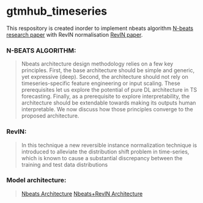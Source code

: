 # gtmhub_timeseries
This respository is created inorder to implement nbeats algorithm  [N-beats research paper](https://arxiv.org/pdf/1905.10437.pdf) with RevIN normalisation [RevIN paper](https://openreview.net/pdf?id=cGDAkQo1C0p).

### N-BEATS ALGORITHM:
> Nbeats architecture design methodology relies on a few key principles. First, the base architecture
should be simple and generic, yet expressive (deep). Second, the architecture should not rely on timeseries-specific feature engineering or input scaling. These prerequisites let us explore the potential
of pure DL architecture in TS forecasting. Finally, as a prerequisite to explore interpretability, the
architecture should be extendable towards making its outputs human interpretable. We now discuss
how those principles converge to the proposed architecture.

### RevIN:
> In this technique a new reversible instance normalization technique is introduced to alleviate the distribution shift problem in
time-series, which is known to cause a substantial discrepancy between the training and test data
distributions

### Model architecture:
>[Nbeats Architecture](https://github.com/yes-its-shivam/gtmhub_timeseries/blob/main/nbeats.png)
>[Nbeats+RevIN Architecture](https://github.com/yes-its-shivam/gtmhub_timeseries/blob/main/nbeats-revin.png)
